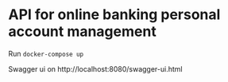 #  API for online banking personal account management

Run `docker-compose up` 

Swagger ui on http://localhost:8080/swagger-ui.html
